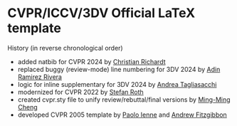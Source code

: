# CVPR/ICCV/3DV Official LaTeX template 

History (in reverse chronological order)

- added natbib for CVPR 2024 by [Christian Richardt](https://richardt.name/)
- replaced buggy (review-mode) line numbering for 3DV 2024 by [Adin Ramirez Rivera](https://openreview.net/profile?id=~Ad%C3%ADn_Ram%C3%ADrez_Rivera1)
- logic for inline supplementary for 3DV 2024 by [Andrea Tagliasacchi](https://taiya.github.io) 
- modernized for CVPR 2022 by [Stefan Roth](stefan.roth@NOSPAMtu-darmstadt.de)
- created cvpr.sty file to unify review/rebuttal/final versions by [Ming-Ming Cheng](https://github.com/MCG-NKU/CVPR_Template)
- developed CVPR 2005 template  by [Paolo Ienne](Paolo.Ienne@di.epfl.ch) and [Andrew Fitzgibbon](awf@acm.org)
